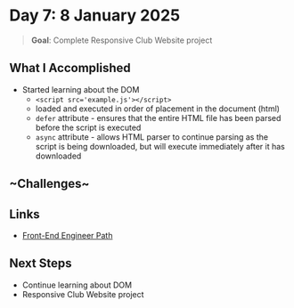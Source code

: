 # Day 7: 8 January 2025

> **Goal**: Complete Responsive Club Website project

## What I Accomplished

- Started learning about the DOM
  - `<script src='example.js'></script>`
  - loaded and executed in order of placement in the document (html)
  - `defer` attribute - ensures that the entire HTML file has been parsed before the script is executed
  - `async` attribute - allows HTML parser to continue parsing as the script is being downloaded, but will execute immediately after it has downloaded

## ~Challenges~

## Links

- [Front-End Engineer Path](https://www.codecademy.com/learn/paths/front-end-engineer-career-path)

## Next Steps

- Continue learning about DOM
- Responsive Club Website project
